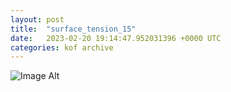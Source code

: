 ```yaml
---
layout:	post
title:	"surface_tension_15"
date:	2023-02-20 19:14:47.952031396 +0000 UTC
categories:	kof archive
---
```


![Image Alt](https://k0f.github.io/assets/surface_tension_15.png)
